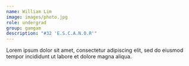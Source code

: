 ```yaml
---
name: William Lim
image: images/photo.jpg
role: undergrad
group: gamgam
description: "#32 'E.S.C.A.N.O.R'"
---
```


Lorem ipsum dolor sit amet, consectetur adipiscing elit, sed do eiusmod tempor incididunt ut labore et dolore magna aliqua.
